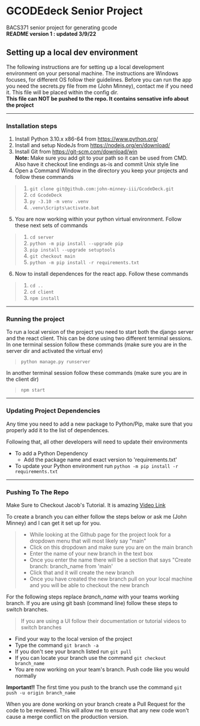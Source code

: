 # GCODEdeck Senior Project
BACS371 senior project for generating gcode<br>
**README version 1 : updated 3/9/22**

## Setting up a local dev environment
The following instructions are for setting up a local development environment on your personal machine.
The instructions are Windows focuses, for different OS follow their guidelines. Before you can run the app
you need the secrets.py file from me (John Minney), contact me if you need it. This file will be placed within
the config dir. <br>
**This file can NOT be pushed to the repo. It contains sensative info about the project**

---
### Installation steps
1. Install Python 3.10.x x86-64 from https://www.python.org/
2. Install and setup NodeJs from https://nodejs.org/en/download/
3. Install Git from https://git-scm.com/download/win 
    <br>**Note:** Make sure you add git to your path so it can be used from CMD. Also have it checkout line endings as-is and commit Unix style line
4. Open a Command Window in the directory you keep your projects and follow these commands
> 1. `git clone git@github.com:john-minney-iii/GcodeDeck.git`
> 1. `cd GcodeDeck`
> 1. `py -3.10 -m venv .venv`
> 1. `.venv\Scripts\activate.bat`
5. You are now working within your python virtual environment. Follow these next sets of commands
> 1. `cd server` 
> 1. `python -m pip install --upgrade pip`
> 1. `pip install --upgrade setuptools`
> 1. `git checkout main`
> 1. `python -m pip install -r requirements.txt`
6. Now to install dependences for the react app. Follow these commands
> 1. `cd ..`
> 1. `cd client`
> 1. `npm install`

---
### Running the project
To run a local version of the project you need to start both the django server and the react client. This can be done using two different terminal sessions.<br>
In one terminal session follow these commands (make sure you are in the server dir and activated the virtual env)
> `python manage.py runserver`<br>

In another terminal session follow these commands (make sure you are in the client dir)
> `npm start`

---
### Updating Project Dependencies
Any time you need to add a new package to Python/Pip, make sure that you properly add it to the list of dependences.

Following that, all other developers will need to update their environments

- To add a Python Dependency
    - Add the package name and exact version to 'requirements.txt'
- To update your Python environment run `python -m pip install -r requirements.txt`

---
### Pushing To The Repo
Make Sure to Checkout Jacob's Tutorial. It is amazing [Video Link](https://youtu.be/0urqEJmf73s)

To create a branch you can either follow the steps below or ask me (John Minney) and I can get it set up for you.
> * While looking at the Github page for the project look for a dropdown menu that will most likely say "main"
> * Click on this dropdown and make sure you are on the main branch
> * Enter the name of your new branch in the text box
> * Once you enter the name there will be a section that says "Create branch: branch_name from 'main'
> * Click that and it will create the new branch
> * Once you have created the new branch pull on your local machine and you will be able to checkout the new branch

For the following steps replace *branch_name* with your teams working branch.
If you are using git bash (command line) follow these steps to switch branches.
> If you are using a UI follow their documentation or tutorial videos to switch branches
* Find your way to the local version of the project
* Type the command `git branch -a`
* If you don't see your branch listed run `git pull`
* If you can locate your branch use the command `git checkout branch_name`
* You are now working on your team's branch. Push code like you would normally

**Important!!**
The first time you push to the branch use the command `git push -u origin branch_name`

When you are done working on your branch create a Pull Request for the code to be reviewed. This will allow me to ensure that any new code won't cause a merge conflict on the production version.
